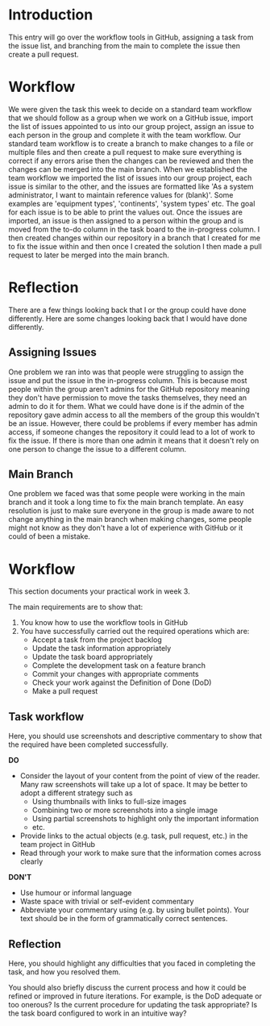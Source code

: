 # Introduction

This entry will go over the workflow tools in GitHub, assigning a task from the issue list, and branching from the main 
to complete the issue then create a pull request.

# Workflow

We were given the task this week to decide on a standard team workflow that we should follow as a group when we work on
a GitHub issue, import the list of issues appointed to us into our group project, assign an issue to each person in
the group and complete it with the team workflow. Our standard team workflow is to create a branch to make changes to a
file or multiple files and then create a pull request to make sure everything is correct if any errors arise then the
changes can be reviewed and then the changes can be merged into the main branch. When we established the team workflow
we imported the list of issues into our group project, each issue is similar to the other, and the issues are formatted
like 'As a system administrator, I want to maintain reference values for (blank)'. Some examples are 'equipment types',
'continents', 'system types' etc. The goal for each issue is to be able to print the values out. Once the issues are
imported, an issue is then assigned to a person within the group and is moved from the to-do column in the task board to
the in-progress column. I then created changes within our repository in a branch that I created for me to fix the issue 
within and then once I created the solution I then made a pull request to later be merged into the main branch.

# Reflection

There are a few things looking back that I or the group could have done differently. Here are some changes looking back
that I would have done differently.

## Assigning Issues

One problem we ran into was that people were struggling to assign the issue and put the issue in the in-progress column.
This is because most people within the group aren't admins for the GitHub repository meaning they don't have permission
to move the tasks themselves, they need an admin to do it for them. What we could have done is if the admin of the
repository gave admin access to all the members of the group this wouldn't be an issue. However, there could be problems
if every member has admin access, if someone changes the repository it could lead to a lot of work to fix the issue.
If there is more than one admin it means that it doesn't rely on one person to change the issue to a different column.

## Main Branch

One problem we faced was that some people were working in the main branch and it took a long time to fix the main branch
template. An easy resolution is just to make sure everyone in the group is made aware to not change anything in the main
branch when making changes, some people might not know as they don't have a lot of experience with GitHub or it could of
been a mistake.





















# Workflow

This section documents your practical work in week 3.

The main requirements are to show that:

1. You know how to use the workflow tools in GitHub
2. You have successfully carried out the required operations which are:
   * Accept a task from the project backlog
   * Update the task information appropriately
   * Update the task board appropriately
   * Complete the development task on a feature branch
   * Commit your changes with appropriate comments
   * Check your work against the Definition of Done (DoD)
   * Make a pull request

## Task workflow

Here, you should use screenshots and descriptive commentary to show that the required
have been completed successfully.

**DO**

* Consider the layout of your content from the point of view of the reader. Many raw
  screenshots will take up a lot of space. It may be better to adopt a different strategy
  such as
  * Using thumbnails with links to full-size images
  * Combining two or more screenshots into a single image 
  * Using partial screenshots to highlight only the important information
  * etc.
* Provide links to the actual objects (e.g. task, pull request, etc.) in the team project
  in GitHub
* Read through your work to make sure that the information comes across clearly

**DON'T**

* Use humour or informal language
* Waste space with trivial or self-evident commentary
* Abbreviate your commentary using (e.g. by using bullet points). Your text should be in
  the form of grammatically correct sentences.

## Reflection

Here, you should highlight any difficulties that you faced in completing the task, and
how you resolved them.

You should also briefly discuss the current process and how it could be refined or
improved in future iterations. For example, is the DoD adequate or too onerous? Is the
current procedure for updating the task appropriate? Is the task board configured to
work in an intuitive way?
